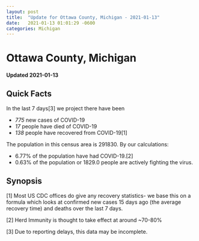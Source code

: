 ```yaml
---
layout: post
title:  "Update for Ottawa County, Michigan - 2021-01-13"
date:   2021-01-13 01:01:29 -0600
categories: Michigan
---
```


# Ottawa County, Michigan
#### Updated 2021-01-13

## Quick Facts

In the last 7 days[3] we project there have been
- *775* new cases of COVID-19
- *17* people have died of COVID-19
- *138* people have recovered from COVID-19[1]

The population in this census area is 291830. By our calculations:
- 6.77% of the population have had COVID-19.[2]
- 0.63% of the population or 1829.0 people are actively fighting the virus.

## Synopsis




[1] Most US CDC offices do give any recovery statistics- we base this on a formula which looks at confirmed new cases
15 days ago (the average recovery time) and deaths over the last 7 days.

[2] Herd Immunity is thought to take effect at around ~70-80%

[3] Due to reporting delays, this data may be incomplete.
 
    